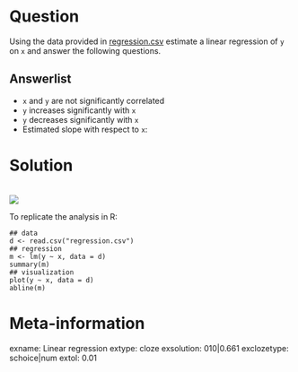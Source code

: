 

Question
========
Using the data provided in [regression.csv](regression.csv) estimate a linear regression of
`y` on `x` and answer the following questions.

Answerlist
----------
* `x` and `y` are not significantly correlated
* `y` increases significantly with `x`
* `y` decreases significantly with `x`
* Estimated slope with respect to `x`:

Solution
========
\
![](scatterplot-1.svg)

To replicate the analysis in R:
```
## data
d <- read.csv("regression.csv")
## regression
m <- lm(y ~ x, data = d)
summary(m)
## visualization
plot(y ~ x, data = d)
abline(m)
```

Meta-information
================
exname: Linear regression
extype: cloze
exsolution: 010|0.661
exclozetype: schoice|num
extol: 0.01
